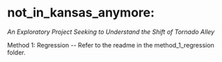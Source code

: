 # not_in_kansas_anymore:
*An Exploratory Project Seeking to Understand the Shift of Tornado Alley*

Method 1: Regression -- Refer to the readme in the method_1_regression folder.

